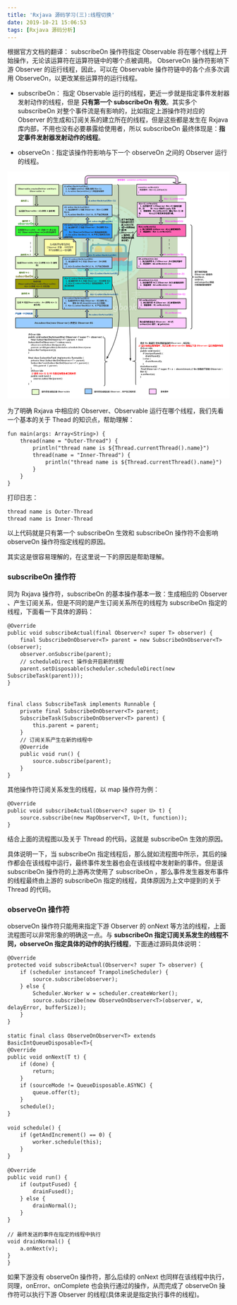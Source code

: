 ```yaml
---
title: 'Rxjava 源码学习(三):线程切换'
date: 2019-10-21 15:06:53
tags: [Rxjava 源码分析]
---
```



根据官方文档的翻译：
subscribeOn 操作符指定 Observable 将在哪个线程上开始操作，无论该运算符在运算符链中的哪个点被调用。 ObserveOn 操作符影响下游 Observer 的运行线程，因此，可以在 Observable 操作符链中的各个点多次调用 ObserveOn，以更改某些运算符的运行线程。

<!-- more -->

* subscribeOn： 指定 Observable 运行的线程，更近一步就是指定事件发射器发射动作的线程，但是 **只有第一个 subscribeOn 有效**。其实多个 subscribeOn 对整个事件流是有影响的，比如指定上游操作符对应的 Observer 的生成和订阅关系的建立所在的线程，但是这些都是发生在 Rxjava 库内部，不用也没有必要暴露给使用者，所以 subscribeOn 最终体现是：**指定事件发射器发射动作的线程**。
    
   
* observeOn：指定该操作符影响与下一个 observeOn 之间的 Observer 运行的线程。
  
![Rxjava 线程切换](/../images/2019_10_18_02.png)

为了明确 Rxjava 中相应的 Observer、Observable 运行在哪个线程，我们先看一个基本的关于 Thead 的知识点，帮助理解：

```
fun main(args: Array<String>) {
    thread(name = "Outer-Thread") {
        println("thread name is ${Thread.currentThread().name}")
        thread(name = "Inner-Thread") {
            println("thread name is ${Thread.currentThread().name}")
        }
    }
}
```

打印日志：
```
thread name is Outer-Thread
thread name is Inner-Thread
```


以上代码就是只有第一个 subscribeOn 生效和 subscribeOn 操作符不会影响 observeOn 操作符指定线程的原因。

其实这是很容易理解的，在这里说一下的原因是帮助理解。


### subscribeOn 操作符

同为 Rxjava 操作符，subscribeOn 的基本操作基本一致：生成相应的 Observer 、产生订阅关系，但是不同的是产生订阅关系所在的线程为 subscribeOn 指定的线程，下面看一下具体的源码：

```
@Override
public void subscribeActual(final Observer<? super T> observer) {
    final SubscribeOnObserver<T> parent = new SubscribeOnObserver<T>(observer);
    observer.onSubscribe(parent);
    // scheduleDirect 操作会开启新的线程
    parent.setDisposable(scheduler.scheduleDirect(new SubscribeTask(parent)));
}


final class SubscribeTask implements Runnable {
    private final SubscribeOnObserver<T> parent;
    SubscribeTask(SubscribeOnObserver<T> parent) {
        this.parent = parent;
    }
    // 订阅关系产生在新的线程中
    @Override
    public void run() {
        source.subscribe(parent);
    }
}
```

其他操作符订阅关系发生的线程，以 map 操作符为例：
```
@Override
public void subscribeActual(Observer<? super U> t) {
    source.subscribe(new MapObserver<T, U>(t, function));
}
```


结合上面的流程图以及关于 Thread 的代码，这就是 subscribeOn 生效的原因。

具体说明一下，当 subscribeOn 指定线程后，那么就如流程图中所示，其后的操作都会在该线程中运行，最终事件发生器也会在该线程中发射新的事件。但是该 subscribeOn 操作符的上游再次使用了 subscribeOn ，那么事件发生器发布事件的线程最终由上游的 subscribeOn 指定的线程，具体原因为上文中提到的关于 Thread 的代码。


### observeOn 操作符

observeOn 操作符只能用来指定下游 Observer 的 onNext 等方法的线程，上面流程图可以非常形象的明确这一点。与 **subscribeOn 指定订阅关系发生的线程不同，observeOn 指定具体的动作的执行线程**，下面通过源码具体说明：

```
@Override
protected void subscribeActual(Observer<? super T> observer) {
    if (scheduler instanceof TrampolineScheduler) {
        source.subscribe(observer);
    } else {
        Scheduler.Worker w = scheduler.createWorker();
        source.subscribe(new ObserveOnObserver<T>(observer, w, delayError, bufferSize));
    }
}

static final class ObserveOnObserver<T> extends BasicIntQueueDisposable<T>{
@Override
public void onNext(T t) {
    if (done) {
        return;
    }
    if (sourceMode != QueueDisposable.ASYNC) {
        queue.offer(t);
    }
    schedule();
}

void schedule() {
    if (getAndIncrement() == 0) {
        worker.schedule(this);
    }
}

@Override
public void run() {
    if (outputFused) {
        drainFused();
    } else {
        drainNormal();
    }
}

// 最终发送的事件在指定的线程中执行
void drainNormal() {
    a.onNext(v);   
}
}
```

如果下游没有 observeOn 操作符，那么后续的 onNext 也同样在该线程中执行，同理，onError、onComplete 也会执行通过的操作，从而完成了 observeOn 操作符可以执行下游 Observer 的线程(具体来说是指定执行事件的线程)。




